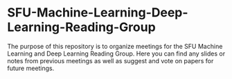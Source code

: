 # SFU-Machine-Learning-Deep-Learning-Reading-Group
The purpose of this repository is to organize meetings for the SFU Machine Learning and Deep Learning Reading Group. Here you can find any slides or notes from previous meetings as well as suggest and vote on papers for future meetings.
